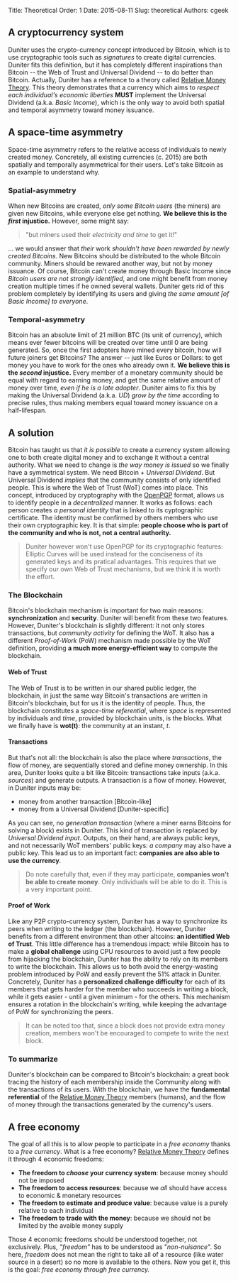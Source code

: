 Title: Theoretical
Order: 1
Date: 2015-08-11
Slug: theoretical
Authors: cgeek

## A cryptocurrency system

Duniter uses the crypto-currency concept introduced by Bitcoin, which is to use cryptographic tools such as _signatures_ to create digital currencies. Duniter fits this definition, but it has completely different inspirations than Bitcoin -- the Web of Trust and Universal Dividend -- to do better than Bitcoin. Actually, Duniter has a reference to a theory called [Relative Money Theory](http://vit.free.fr/TRM/en_US/). This theory demonstrates that a currency which aims to _respect each individual's economic liberties_ **MUST** implement the Universal Dividend (a.k.a. _Basic Income_), which is the only way to avoid both spatial and temporal asymmetry toward money issuance.
## A space-time asymmetry

Space-time asymmetry refers to the relative access of individuals to newly created money. Concretely, all existing currencies (c. 2015) are both spatially and temporally asymmetrical for their users. Let's take Bitcoin as an example to understand why.
### Spatial-asymmetry

When new Bitcoins are created, _only some Bitcoin users_ (the miners) are given new Bitcoins, while everyone else get nothing. **We believe this is the _first_ injustice.** However, some might say:

> <div class="ui message"> &quot;but miners used their <i>electricity and time</i> to get it!&quot; </div>

... we would answer that _their_ work _shouldn't have been rewarded by newly created Bitcoins_. New Bitcoins should be distributed to the whole Bitcoin community. Miners should be rewared another way, but not by money issuance. Of course, Bitcoin can't create money through Basic Income since _Bitcoin users are not strongly identified_, and one might benefit from money creation multiple times if he owned several wallets. Duniter gets rid of this problem completely by identifying its users and giving _the same amount [of Basic Income] to everyone_.
### Temporal-asymmetry

Bitcoin has an absolute limit of 21 million BTC (its unit of currency), which means ever fewer bitcoins will be created over time until 0 are being generated. So, once the first adopters have mined every bitcoin, how will future joiners get Bitcoins? The answer -- just like Euros or Dollars: to get money you have to work for the ones who already own it. **We believe this is the _second_ injustice.** Every member of a monetary community should be equal with regard to earning money, and get the same relative amount of money over time, _even if he is a late adopter_. Duniter aims to fix this by making the Universal Dividend (a.k.a. _UD_) _grow by the time_ according to precise rules, thus making members equal toward money issuance on a half-lifespan.
## A solution

Bitcoin has taught us that _it is possible_ to create a currency system allowing one to both create digital money and to exchange it without a central authority. What we need to change is _the way money is issued_ so we finally have a symmetrical system. We need Bitcoin *+ Universal Dividend*. But Universal Dividend _implies_ that the community consists of only identified people. This is where the Web of Trust (WoT) comes into place. This concept, introduced by cryptography with the [OpenPGP](https://www.wikiwand.com/en/Pretty_Good_Privacy) format, allows us to identify people in a _decentralized_ manner. It works as follows: each person creates _a personal identity_ that is linked to its cyptographic certificate. The identity must be confirmed by others members who use their own cryptographic key. It is that simple: **people choose who is part of the community and who is not, not a central authority.**

> Duniter however won't use OpenPGP for its cryptographic features: Elliptic Curves will be used instead for the conciseness of its generated keys and its pratical advantages. This requires that we specify our own Web of Trust mechanisms, but we think it is worth the effort.
### The Blockchain

Bitcoin's blockchain mechanism is important for two main reasons: **synchronization** and **security**. Duniter will benefit from these two features. However, Duniter's blockchain is slightly different: it not only stores transactions, but _community activity_ for defining the WoT. It also has a different _Proof-of-Work_ (PoW) mechanism made possible by the WoT definition, providing **a much more energy-efficient way** to compute the blockchain.
#### Web of Trust

The Web of Trust is to be written in our shared public ledger, the blockchain, in just the same way Bitcoin's transactions are written in Bitcoin's blockchain, but for us it is the identity of people. Thus, the blockchain constitutes a _space-time referential_, where _space_ is represented by individuals and _time_, provided by blockchain units, is the blocks. What we finally have is **wot(t)**: the community at an instant, _t_.
#### Transactions

But that's not all: the blockchain is also the place where _transactions_, the flow of money, are sequentially stored and define money ownership. In this area, Duniter looks quite a bit like Bitcoin: transactions take inputs (a.k.a. _sources_) and generate outputs. A transaction is a flow of money. However, in Duniter inputs may be:

*   money from another transaction [Bitcoin-like]
*   money from a Universal Dividend [Duniter-specific]

As you can see, no _generation transaction_ (where a miner earns Bitcoins for solving a block) exists in Duniter. This kind of transaction is replaced by _Universal Dividend input_. Outputs, on their hand, are always public keys, and not necessarily WoT members' public keys: _a company_ may also have a public key. This lead us to an important fact: **companies are also able to use the currency**.

> Do note carefully that, even if they may participate, **companies won't be able to create money**. Only individuals will be able to do it. This is a very important point.
#### Proof of Work

Like any P2P crypto-currency system, Duniter has a way to synchronize its peers when writing to the ledger (the blockchain). However, Duniter benefits from a different environment than other altcoins: **an identified Web of Trust**. This little difference has a tremendous impact: while Bitcoin has to make a **global challenge** using CPU resources to avoid just a few people from hijacking the blockchain, Duniter has the ability to rely on its members to write the blockchain. This allows us to both avoid the energy-wasting problem introduced by PoW and easily prevent the 51% attack in Duniter. Concretely, Duniter has a **personalized challenge difficulty** for each of its members that gets harder for the member who succeeds in writing a block, while it gets easier - until a given minimum - for the others. This mechanism ensures a rotation in the blockchain's writing, while keeping the advantage of PoW for synchronizing the peers.

> It can be noted too that, since a block does not provide extra money creation, members won't be encouraged to compete to write the next block.
### To summarize

Duniter's blockchain can be compared to Bitcoin's blockchain: a great book tracing the history of each membership inside the Community along with the transactions of its users. With the blockchain, we have the **fundamental referential** of the [Relative Money Theory](http://vit.free.fr/TRM/en_US/) members (humans), and the flow of money through the transactions generated by the currency's users.
## A free economy

The goal of all this is to allow people to participate in a _free economy_ thanks to a _free currency_. What is a free economy? [Relative Money Theory](http://vit.free.fr/TRM/en_US/) defines it through 4 economic freedoms:

*   **The freedom to _choose_ your currency system**: because money should not be imposed
*   **The freedom to access resources**: because we _all_ should have access to economic & monetary resources
*   **The freedom to estimate and produce value**: because value is a purely relative to each individual
*   **The freedom to trade with the money**: because we should not be limited by the avaible money supply

Those 4 economic freedoms should be understood together, not exclusively. Plus, _"freedom"_ has to be understood as "_non-nuisance_". So here, _freedom_ does not mean the right to take all of a resource (like water source in a desert) so no more is available to the others. Now you get it, this is the goal: _free economy through free currency._ 

